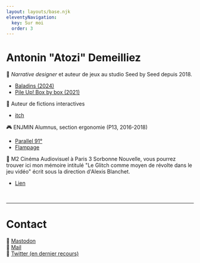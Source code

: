 ```yaml
---
layout: layouts/base.njk
eleventyNavigation:
  key: Sur moi
  order: 3
---
```

# Antonin "Atozi" Demeilliez

🌱 <i>Narrative designer</i> et auteur de jeux au studio Seed by Seed depuis 2018.
+ <a href="https://store.steampowered.com/app/1866320/Baladins" target="_blank">Baladins (2024) </a>
+ <a href="https://store.steampowered.com/app/1109820/Pile_Up_Box_by_Box" target="_blank">Pile Up! Box by box (2021)</a>

👻 Auteur de fictions interactives
+ <a href="https://atozi.itch.io/" target="_blank">itch</a>

🎮 ENJMIN Alumnus, section ergonomie (P13, 2016-2018)
+ <a href="https://www.facebook.com/Parallel91" target="_blank">Parallel 91°</a>  
+ <a href="https://zeantwan.itch.io/flampage" target="_blank">Flampage</a>

👾 M2 Cinéma Audiovisuel à Paris 3 Sorbonne Nouvelle, vous pourrez trouver ici mon mémoire intitulé "Le Glitch comme moyen de révolte dans le jeu vidéo" écrit sous la direction d'Alexis Blanchet.
+ <a href="https://www.academia.edu/29652147/Le_Glitch_comme_moyen_de_r%C3%A9volte_dans_le_jeu_vid%C3%A9o_M%C3%A9moire_Antonin_Demeilliez_pdf" target="_blank">Lien</a>

 </br>
<hr class="solid">

# Contact

🐘 <a href="https://mastodon.gamedev.place/@atozi" target="_blank">Mastodon</a> </br>
📧 <a href="mailto:antonin.demeilliez@proton.me" target="_blank">Mail</a> </br>
🐧 <a href="https://twitter.com/atozi_" target="_blank">Twitter (en dernier recours)<a> </br>
